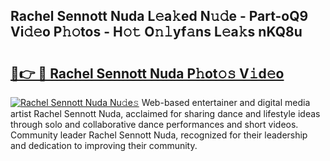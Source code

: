 ## Rachel Sennott Nuda L𝚎a𝚔ed N𝚞𝚍e - Part-oQ9 Vi𝚍𝚎o P𝚑𝚘tos - H𝚘𝚝 O𝚗𝚕yf𝚊ns L𝚎a𝚔s nKQ8u

# <h2><a href="http://kf4sgu.oniu.top/?m=Rachel+Sennott+Nuda">🔗👉 🔴 Rachel Sennott Nuda P𝚑ot𝚘𝚜 V𝚒d𝚎o</a></h2>

[![Rachel Sennott Nuda Nu𝚍e𝚜](https://i.imgur.com/0qMVB7G.gif)](http://kf4sgu.oniu.top/?m=Rachel+Sennott+Nuda)
Web-based entertainer and digital media artist Rachel Sennott Nuda, acclaimed for sharing dance and lifestyle ideas through solo and collaborative dance performances and short videos. Community leader Rachel Sennott Nuda, recognized for their leadership and dedication to improving their community.  
